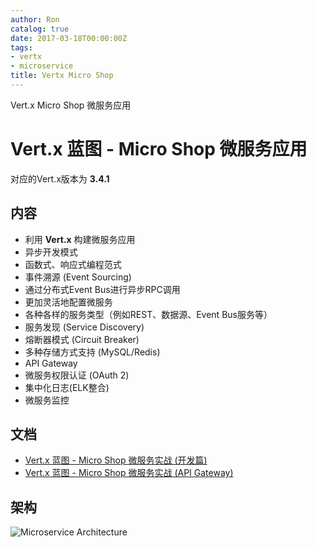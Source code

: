 ```yaml
---
author: Ron
catalog: true
date: 2017-03-18T00:00:00Z
tags:
- vertx
- microservice
title: Vertx Micro Shop
---
```


Vert.x Micro Shop 微服务应用
<!--more-->

# Vert.x 蓝图 - Micro Shop 微服务应用

对应的Vert.x版本为 **3.4.1**

## 内容

- 利用 **Vert.x** 构建微服务应用
- 异步开发模式
- 函数式、响应式编程范式
- 事件溯源 (Event Sourcing)
- 通过分布式Event Bus进行异步RPC调用
- 更加灵活地配置微服务
- 各种各样的服务类型（例如REST、数据源、Event Bus服务等）
- 服务发现 (Service Discovery)
- 熔断器模式 (Circuit Breaker)
- 多种存储方式支持 (MySQL/Redis)
- API Gateway
- 微服务权限认证 (OAuth 2)
- 集中化日志(ELK整合)
- 微服务监控

## 文档

- [Vert.x 蓝图 - Micro Shop 微服务实战 (开发篇)](http://sczyh30.github.io/vertx-blueprint-microservice/cn/index.html)
- [Vert.x 蓝图 - Micro Shop 微服务实战 (API Gateway)](http://sczyh30.github.io/vertx-blueprint-microservice/cn/api-gateway.html)

## 架构

![Microservice Architecture](/blog/img/micro-service/entire-architecture.png)
